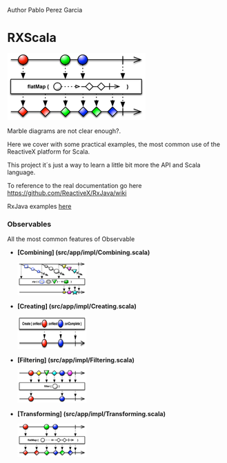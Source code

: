 Author Pablo Perez Garcia 

# RXScala

![My image](src/main/resources/img/flatMap.png)

Marble diagrams are not clear enough?.

Here we cover with some practical examples, the most common use of the ReactiveX platform for Scala.

This project it´s just a way to learn a little bit more the API and Scala language.

To reference to the real documentation go here https://github.com/ReactiveX/RxJava/wiki

RxJava examples [here](https://github.com/politrons/reactive)

### Observables

All the most common features of Observable

* **[Combining] (src/app/impl/Combining.scala)**

    ![My image](src/main/resources/img/rsz_1zipo.png)

* **[Creating] (src/app/impl/Creating.scala)**

    ![My image](src/main/resources/img/rsz_1createc.png)

    
* **[Filtering] (src/app/impl/Filtering.scala)**

    ![My image](src/main/resources/img/rsz_1filter.png)


* **[Transforming] (src/app/impl/Transforming.scala)**

    ![My image](src/main/resources/img/rsz_flatmap.png)
